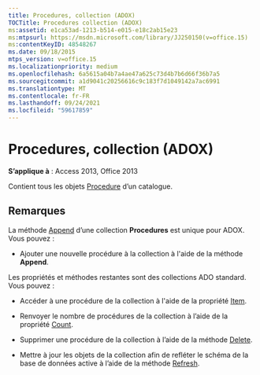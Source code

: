 ```yaml
---
title: Procedures, collection (ADOX)
TOCTitle: Procedures collection (ADOX)
ms:assetid: e1ca53ad-1213-b514-e015-e18c2ab15e23
ms:mtpsurl: https://msdn.microsoft.com/library/JJ250150(v=office.15)
ms:contentKeyID: 48548267
ms.date: 09/18/2015
mtps_version: v=office.15
ms.localizationpriority: medium
ms.openlocfilehash: 6a5615a04b7a4ae47a625c73d4b7b6d66f36b7a5
ms.sourcegitcommit: a1d9041c20256616c9c183f7d1049142a7ac6991
ms.translationtype: MT
ms.contentlocale: fr-FR
ms.lasthandoff: 09/24/2021
ms.locfileid: "59617859"
---
```

# <a name="procedures-collection-adox"></a>Procedures, collection (ADOX)


**S’applique à** : Access 2013, Office 2013

Contient tous les objets [Procedure](procedure-object-adox.md) d’un catalogue.

## <a name="remarks"></a>Remarques

La méthode [Append](append-method-adox-procedures.md) d’une collection **Procedures** est unique pour ADOX. Vous pouvez :

  - Ajouter une nouvelle procédure à la collection à l'aide de la méthode **Append**.

Les propriétés et méthodes restantes sont des collections ADO standard. Vous pouvez :

  - Accéder à une procédure de la collection à l'aide de la propriété [Item](item-property-ado.md).

  - Renvoyer le nombre de procédures de la collection à l’aide de la propriété [Count](count-property-ado.md).

  - Supprimer une procédure de la collection à l’aide de la méthode [Delete](delete-method-adox-collections.md).

  - Mettre à jour les objets de la collection afin de refléter le schéma de la base de données active à l’aide de la méthode [Refresh](refresh-method-ado.md).

